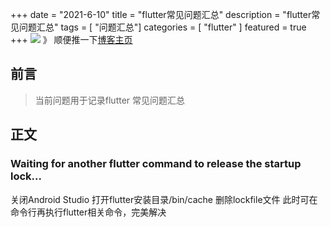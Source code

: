 +++
date = "2021-6-10"
title = "flutter常见问题汇总"
description = "flutter常见问题汇总"
tags = [ "问题汇总"]
categories = [
    "flutter"
]
featured = true
+++
![](https://gitee.com/lalalaxiaowifi/pictures/raw/master/image/%E6%97%A5%E5%B8%B8%E6%90%AC%E7%A0%96%E5%A4%B4.png)
》 顺便推一下[博客主页](http://lalalaxiaowifi.gitee.io/pictures/)
## 前言
> 当前问题用于记录flutter 常见问题汇总
## 正文
### Waiting for another flutter command to release the startup lock...
关闭Android Studio
打开flutter安装目录/bin/cache
删除lockfile文件
此时可在命令行再执行flutter相关命令，完美解决

